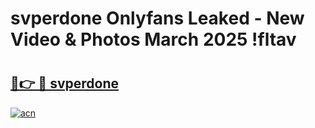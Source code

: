 # svperdone Onlyfans Leaked - New Video & Photos March 2025 !fltav

# <h2><a href="https://9i98az.iuczelnia.edu.pl?title=svperdone&ref=fltav">🔗👉 🔴 svperdone</a></h2>

[![acn](https://github.com/user-attachments/assets/0f9c940e-d8b0-45ae-aac7-cd30a18b3e1c)](https://9i98az.iuczelnia.edu.pl?title=svperdone&ref=fltav)

